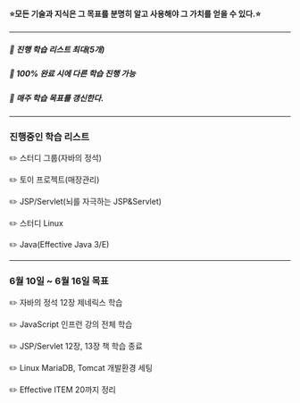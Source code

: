 #### ⭐️모든 기술과 지식은 그 목표를 분명히 알고 사용해야 그 가치를 얻을 수 있다.⭐️

---

##### 📌 진행 학습 리스트 최대(5개)

##### 📌 100% 완료 시에 다른 학습 진행 가능

##### 📌 매주 학습 목표를 갱신한다.

---

### 진행중인 학습 리스트

✏️ 스터디 그룹(자바의 정석)

✏️ 토이 프로젝트(매장관리)

✏️ JSP/Servlet(뇌를 자극하는 JSP&Servlet)

✏️ 스터디 Linux

✏️ Java(Effective Java 3/E)

---

### 6월 10일 ~ 6월 16일 목표

✏️ 자바의 정석 12장 제네릭스 학습

✏️ JavaScript 인프런 강의 전체 학습

✏️ JSP/Servlet 12장, 13장 책 학습 종료

✏️ Linux MariaDB, Tomcat 개발환경 세팅

✏️ Effective ITEM 20까지 정리

